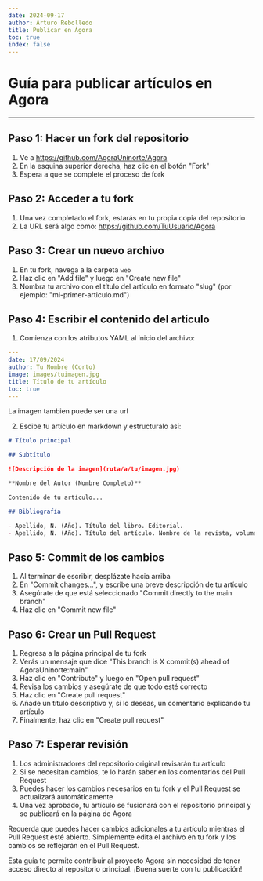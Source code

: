 ```yaml
---
date: 2024-09-17
author: Arturo Rebolledo
title: Publicar en Ágora
toc: true
index: false
---
```

# Guía para publicar artículos en Agora
---
## Paso 1: Hacer un fork del repositorio

1. Ve a https://github.com/AgoraUninorte/Agora
2. En la esquina superior derecha, haz clic en el botón "Fork"
3. Espera a que se complete el proceso de fork

## Paso 2: Acceder a tu fork

1. Una vez completado el fork, estarás en tu propia copia del repositorio
2. La URL será algo como: https://github.com/TuUsuario/Agora

## Paso 3: Crear un nuevo archivo

1. En tu fork, navega a la carpeta `web`
2. Haz clic en "Add file" y luego en "Create new file"
3. Nombra tu archivo con el título del artículo en formato "slug" (por ejemplo: "mi-primer-articulo.md")

## Paso 4: Escribir el contenido del artículo

1. Comienza con los atributos YAML al inicio del archivo:

```yaml
---
date: 17/09/2024
author: Tu Nombre (Corto)
image: images/tuimagen.jpg
title: Título de tu artículo
toc: true
---
```
La imagen tambien puede ser una url

2. Escibe tu artículo en markdown y estructuralo así:

```markdown
# Título principal

## Subtítulo

![Descripción de la imagen](ruta/a/tu/imagen.jpg)

**Nombre del Autor (Nombre Completo)**

Contenido de tu artículo...

## Bibliografía

- Apellido, N. (Año). Título del libro. Editorial.
- Apellido, N. (Año). Título del artículo. Nombre de la revista, volumen(número), páginas.
```

## Paso 5: Commit de los cambios

1. Al terminar de escribir, desplázate hacia arriba
2. En "Commit changes...", y escribe una breve descripción de tu artículo
3. Asegúrate de que está seleccionado "Commit directly to the main branch"
4. Haz clic en "Commit new file"

## Paso 6: Crear un Pull Request

1. Regresa a la página principal de tu fork
2. Verás un mensaje que dice "This branch is X commit(s) ahead of AgoraUninorte:main"
3. Haz clic en "Contribute" y luego en "Open pull request"
4. Revisa los cambios y asegúrate de que todo esté correcto
5. Haz clic en "Create pull request"
6. Añade un título descriptivo y, si lo deseas, un comentario explicando tu artículo
7. Finalmente, haz clic en "Create pull request"

## Paso 7: Esperar revisión

1. Los administradores del repositorio original revisarán tu artículo
2. Si se necesitan cambios, te lo harán saber en los comentarios del Pull Request
3. Puedes hacer los cambios necesarios en tu fork y el Pull Request se actualizará automáticamente
4. Una vez aprobado, tu artículo se fusionará con el repositorio principal y se publicará en la página de Agora

Recuerda que puedes hacer cambios adicionales a tu artículo mientras el Pull Request esté abierto. Simplemente edita el archivo en tu fork y los cambios se reflejarán en el Pull Request.

Esta guía te permite contribuir al proyecto Agora sin necesidad de tener acceso directo al repositorio principal. ¡Buena suerte con tu publicación!

